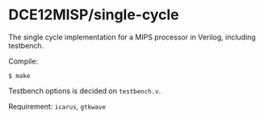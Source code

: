 # DCE12MISP/single-cycle

The single cycle implementation for a MIPS processor
in Verilog, including testbench.

Compile:

    $ make

Testbench options is decided on `testbench.v`.

Requirement: `icarus`, `gtkwave`
